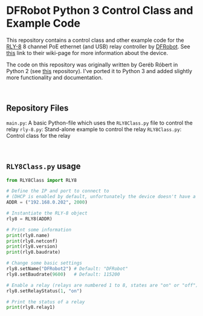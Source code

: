 # DFRobot Python 3 Control Class and Example Code

This repository contains a control class and other example code for the [RLY-8](https://www.dfrobot.com/product-1218.html) 8 channel PoE ethernet (and USB) relay controller by [DFRobot](https://www.dfrobot.com). See [this](https://wiki.dfrobot.com/RLY-8-POE_Relay_Controller_DFR0289) link to their wiki-page for more information about the device.

The code on this repository was originally written by Geréb Róbert in Python 2 (see [this](https://github.com/uponai/dfrobot-RLY-8-python) repository). I've ported it to Python 3 and added slightly more functionality and documentation.

<br>

## Repository Files

 `main.py`: A basic Python-file which uses the `RLY8Class.py` file to control the relay
 `rly-8.py`: Stand-alone example to control the relay
 `RLY8Class.py`: Control class for the relay

<br>

## `RLY8Class.py` usage

```python
from RLY8Class import RLY8

# Define the IP and port to connect to
# (DHCP is enabled by default, unfortunately the device doesn't have a hostname)
ADDR = ("192.168.0.202", 2000)

# Instantiate the RLY-8 object
rly8 = RLY8(ADDR)

# Print some information
print(rly8.name)
print(rly8.netconf)
print(rly8.version)
print(rly8.baudrate)

# Change some basic settings
rly8.setName("DFRobot2") # Default: "DFRobot"
rly8.setBaudrate(9600)   # Default: 115200

# Enable a relay (relays are numbered 1 to 8, states are "on" or "off")
rly8.setRelayStatus(1, "on")

# Print the status of a relay
print(rly8.relay1)
```
